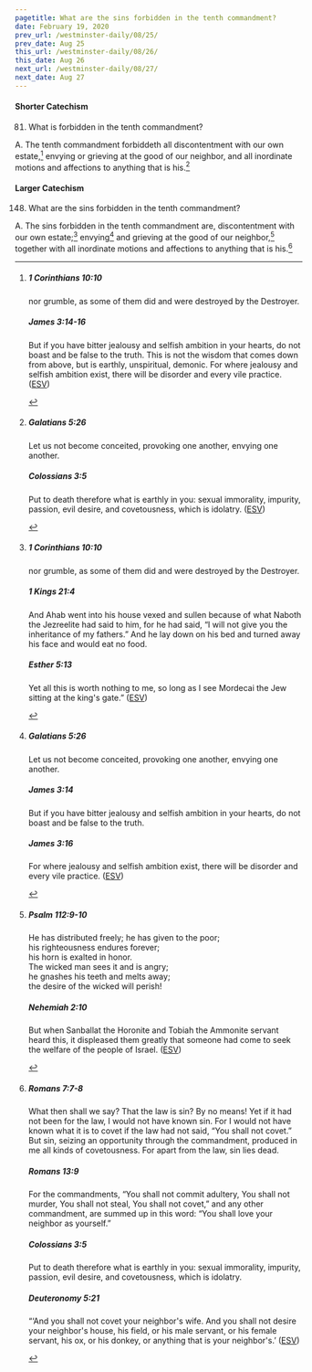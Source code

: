 ```yaml
---
pagetitle: What are the sins forbidden in the tenth commandment?
date: February 19, 2020
prev_url: /westminster-daily/08/25/
prev_date: Aug 25
this_url: /westminster-daily/08/26/
this_date: Aug 26
next_url: /westminster-daily/08/27/
next_date: Aug 27
---
```


#### Shorter Catechism

81. What is forbidden in the tenth commandment?

A. The tenth commandment forbiddeth all discontentment with our own estate,[^fnref:wsc1] envying or grieving at the good of our neighbor, and all inordinate motions and affections to anything that is his.[^fnref:wsc2]


[^fnref:wsc1]: <div class="esv"><h5>1 Corinthians 10:10</h5> <div class="esv-text"><p id="p46010010.01-1">nor grumble, as some of them did and were destroyed by the Destroyer.</p> </div><h5>James 3:14-16</h5> <div class="esv-text"><p id="p59003014.01-2">But if you have bitter jealousy and selfish ambition in your hearts, do not boast and be false to the truth. This is not the wisdom that comes down from above, but is earthly, unspiritual, demonic. For where jealousy and selfish ambition exist, there will be disorder and every vile practice.  (<a href="http://www.esv.org" class="copyright">ESV</a>)</p> </div> </div>

[^fnref:wsc2]: <div class="esv"><h5>Galatians 5:26</h5> <div class="esv-text"><p id="p48005026.01-1">Let us not become conceited, provoking one another, envying one another.</p> </div><h5>Colossians 3:5</h5> <div class="esv-text"><p id="p51003005.01-2">Put to death therefore what is earthly in you: sexual immorality, impurity, passion, evil desire, and covetousness, which is idolatry.  (<a href="http://www.esv.org" class="copyright">ESV</a>)</p> </div> </div>


#### Larger Catechism

148. What are the sins forbidden in the tenth commandment?

A. The sins forbidden in the tenth commandment are, discontentment with our own estate;[^fnref:wlc1] envying[^fnref:wlc2] and grieving at the good of our neighbor,[^fnref:wlc3] together with all inordinate motions and affections to anything that is his.[^fnref:wlc4]


[^fnref:wlc1]: <div class="esv"><h5>1 Corinthians 10:10</h5> <div class="esv-text"><p id="p46010010.01-1">nor grumble, as some of them did and were destroyed by the Destroyer.</p> </div><h5>1 Kings 21:4</h5> <div class="esv-text"><p id="p11021004.01-2">And Ahab went into his house vexed and sullen because of what Naboth the Jezreelite had said to him, for he had said, &#8220;I will not give you the inheritance of my fathers.&#8221; And he lay down on his bed and turned away his face and would eat no food.</p> </div><h5>Esther 5:13</h5> <div class="esv-text"><p id="p17005013.01-3">Yet all this is worth nothing to me, so long as I see Mordecai the Jew sitting at the king's gate.&#8221;  (<a href="http://www.esv.org" class="copyright">ESV</a>)</p> </div> </div>

[^fnref:wlc2]: <div class="esv"><h5>Galatians 5:26</h5> <div class="esv-text"><p id="p48005026.01-1">Let us not become conceited, provoking one another, envying one another.</p> </div><h5>James 3:14</h5> <div class="esv-text"><p id="p59003014.01-2">But if you have bitter jealousy and selfish ambition in your hearts, do not boast and be false to the truth.</p> </div><h5>James 3:16</h5> <div class="esv-text"><p id="p59003016.01-3">For where jealousy and selfish ambition exist, there will be disorder and every vile practice.  (<a href="http://www.esv.org" class="copyright">ESV</a>)</p> </div> </div>

[^fnref:wlc3]: <div class="esv"><h5>Psalm 112:9-10</h5> <div class="esv-text"><div class="block-indent"> <p class="line-group" id="p19112009.01-1">He has distributed freely; he has given to the poor;<br /> <span class="indent"></span>his righteousness endures forever;<br /> <span class="indent"></span>his horn is exalted in honor.<br />  The wicked man sees it and is angry;<br /> <span class="indent"></span>he gnashes his teeth and melts away;<br /> <span class="indent"></span>the desire of the wicked will perish!</p> </div> </div><h5>Nehemiah 2:10</h5> <div class="esv-text"><p id="p16002010.01-2">But when Sanballat the Horonite and Tobiah the Ammonite servant heard this, it displeased them greatly that someone had come to seek the welfare of the people of Israel.  (<a href="http://www.esv.org" class="copyright">ESV</a>)</p> </div> </div>

[^fnref:wlc4]: <div class="esv"><h5>Romans 7:7-8</h5> <div class="esv-text"> <p id="p45007007.05-1">What then shall we say? That the law is sin? By no means! Yet if it had not been for the law, I would not have known sin. For I would not have known what it is to covet if the law had not said, &#8220;You shall not covet.&#8221; But sin, seizing an opportunity through the commandment, produced in me all kinds of covetousness. For apart from the law, sin lies dead.</p> </div><h5>Romans 13:9</h5> <div class="esv-text"><p id="p45013009.01-2">For the commandments, &#8220;You shall not commit adultery, You shall not murder, You shall not steal, You shall not covet,&#8221; and any other commandment, are summed up in this word: &#8220;You shall love your neighbor as yourself.&#8221;</p> </div><h5>Colossians 3:5</h5> <div class="esv-text"><p id="p51003005.01-3">Put to death therefore what is earthly in you: sexual immorality, impurity, passion, evil desire, and covetousness, which is idolatry.</p> </div><h5>Deuteronomy 5:21</h5> <div class="esv-text"><p id="p05005021.01-4">&#8220;&#8216;And you shall not covet your neighbor's wife. And you shall not desire your neighbor's house, his field, or his male servant, or his female servant, his ox, or his donkey, or anything that is your neighbor's.&#8217;  (<a href="http://www.esv.org" class="copyright">ESV</a>)</p> </div> </div>


